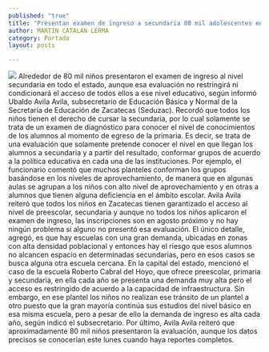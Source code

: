 ```yaml
---
published: "true"
title: "Presentan examen de ingreso a secundaria 80 mil adolescentes en el estado: Seduzac"
author: MARTIN CATALAN LERMA
category: Portada
layout: posts

---
```


![](http://i.imgur.com/VfO5xIDm.jpg)
Alrededor de 80 mil niños presentaron el examen de ingreso al nivel secundaria en todo el estado, aunque esa evaluación no restringirá ni condicionará el acceso de todos ellos a ese nivel educativo, según informó Ubaldo Avila Avila, subsecretario de Educación Básica y Normal de la Secretaría de Educación de Zacatecas (Seduzac).
Recordó que todos los niños tienen el derecho de cursar la secundaria, por lo cual solamente se trata de un examen de diagnóstico para conocer el nivel de conocimientos de los alumnos al momento de egreso de la primaria.
Es decir, se trata de una evaluación que solamente pretende conocer el nivel en que llegan los alumnos a secundaria y a partir del resultado, conformar grupos de acuerdo a la política educativa en cada una de las instituciones.
Por ejemplo, el funcionario comentó que muchos planteles conforman los grupos basándose en los niveles de aprovechamiento, de manera que en algunas aulas se agrupan a los niños con alto nivel de aprovechamiento y en otras a alumnos que tienen alguna deficiencia en el ámbito escolar.
Avila Avila reiteró que todos los niños en Zacatecas tienen garantizado el acceso al nivel de preescolar, secundaria y aunque no todos los niños aplicaron el examen de ingreso, las inscripciones son en agosto próximo y no hay ningún problema si alguno no presentó esa evaluación.
El único detalle, agregó, es que hay escuelas con una gran demanda, ubicadas en zonas con alta densidad poblacional y entonces hay el riesgo que esos alumnos no alcancen espacio en determinadas secundarias, pero en esos casos se busca alguna otra escuela cercana.
En la capital del estado, mencionó el caso de la escuela Roberto Cabral del Hoyo, que ofrece preescolar, primaria y secundaria, en ella cada año se presenta una demanda muy alta pero el acceso es restringido de acuerdo a la capacidad de infraestructura.
Sin embargo, en ese plantel los niños no realizan ese tránsito de un plantel a otro puesto que la gran mayoría continúa sus estudios del nivel básico en esa misma escuela, pero a pesar de ello la demanda de ingreso es alta cada año, según indicó el subsecretario.
Por último, Avila Avila reiteró que aproximadamente 80 mil niños presentaron la evaluación, aunque los datos precisos se conocerían este lunes cuando haya reportes completos.
